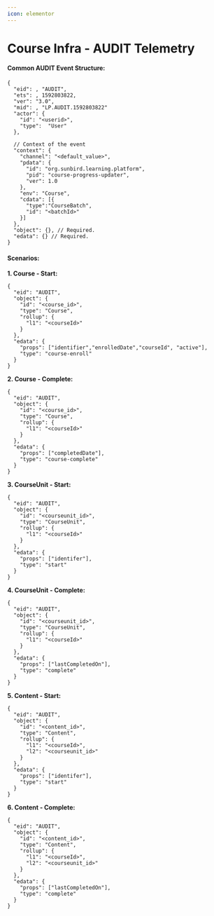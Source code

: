 ```yaml
---
icon: elementor
---
```


# Course Infra - AUDIT Telemetry

#### **Common AUDIT Event Structure:** <a href="#courseinfra-audittelemetry-commonauditeventstructure" id="courseinfra-audittelemetry-commonauditeventstructure"></a>

```
{
  "eid": , "AUDIT",
  "ets": , 1592803822,
  "ver": "3.0", 
  "mid": , "LP.AUDIT.1592803822"
  "actor": { 
    "id": "<userid>", 
    "type":  "User"
  },

  // Context of the event
  "context": { 
    "channel": "<default_value>", 
    "pdata": { 
      "id": "org.sunbird.learning.platform", 
      "pid": "course-progress-updater", 
      "ver": 1.0
    },
    "env": "Course",
    "cdata": [{ 
      "type":"CourseBatch", 
      "id": "<batchId>" 
    }]
  },
  "object": {}, // Required.
  "edata": {} // Required.
}
```

#### Scenarios: <a href="#courseinfra-audittelemetry-scenarios" id="courseinfra-audittelemetry-scenarios"></a>

**1. Course - Start:**

```
{
  "eid": "AUDIT",
  "object": {
    "id": "<course_id>",
    "type": "Course",
    "rollup": {
      "l1": "<courseId>"
    }
  },
  "edata": {
    "props": ["identifier","enrolledDate","courseId", "active"],
    "type": "course-enroll"
  }
}
```

**2. Course - Complete:**

```
{
  "eid": "AUDIT",
  "object": {
    "id": "<course_id>",
    "type": "Course",
    "rollup": {
      "l1": "<courseId>"
    }
  },
  "edata": {
    "props": ["completedDate"],
    "type": "course-complete"
  }
}
```

**3. CourseUnit - Start:**

```
{
  "eid": "AUDIT",
  "object": {
    "id": "<courseunit_id>",
    "type": "CourseUnit",
    "rollup": {
      "l1": "<courseId>"
    }
  },
  "edata": {
    "props": ["identifer"],
    "type": "start"
  }
}
```

**4. CourseUnit - Complete:**

```
{
  "eid": "AUDIT",
  "object": {
    "id": "<courseunit_id>",
    "type": "CourseUnit",
    "rollup": {
      "l1": "<courseId>"
    }
  },
  "edata": {
    "props": ["lastCompletedOn"],
    "type": "complete"
  }
}
```

**5. Content - Start:**

```
{
  "eid": "AUDIT",
  "object": {
    "id": "<content_id>",
    "type": "Content",
    "rollup": {
      "l1": "<courseId>",
      "l2": "<courseunit_id>"
    }
  },
  "edata": {
    "props": ["identifer"],
    "type": "start"
  }
}
```

**6. Content - Complete:**

```
{
  "eid": "AUDIT",
  "object": {
    "id": "<content_id>",
    "type": "Content",
    "rollup": {
      "l1": "<courseId>",
      "l2": "<courseunit_id>"
    }
  },
  "edata": {
    "props": ["lastCompletedOn"],
    "type": "complete"
  }
}
```
